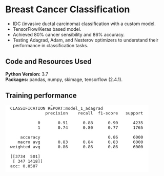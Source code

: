 # Breast Cancer Classification
* IDC (invasive ductal carcinoma) classification with a custom model.
* TensorFlow/Keras based model.
* Achieved 80% cancer sensibility and 86% accuracy.
* Testing Adagrad, Adam, and Nesterov optimizers to understand their performance in classification tasks.

## Code and Resources Used 
**Python Version:** 3.7  
**Packages:** pandas, numpy, skimage, tensorflow (2.4.1).

## Training performance
![alt text](https://github.com/chrisferreyra13/breast_cancer_classification-tensorflow/blob/main/train_curves.png "Training Performance")
